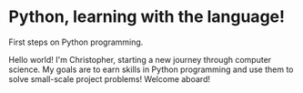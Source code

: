 # Python, learning with the language!

First steps on Python programming.

Hello world! I'm Christopher, starting a new journey through computer science.
My goals are to earn skills in Python programming and use them to solve small-scale project problems!
Welcome aboard!
